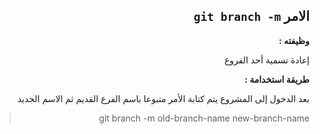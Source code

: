﻿


<div dir = rtl > 

## الامر `git branch -m`

**وظيفته :** 

إعادة تسمية أحد الفروع

**طريقة استخدامة :**

بعد الدخول إلى المشروع يتم كتابة الأمر متبوعا باسم الفرع القديم ثم الاسم الجديد
<div dir = rtl > 

>  git branch -m old-branch-name new-branch-name

</dir>



</dir>



